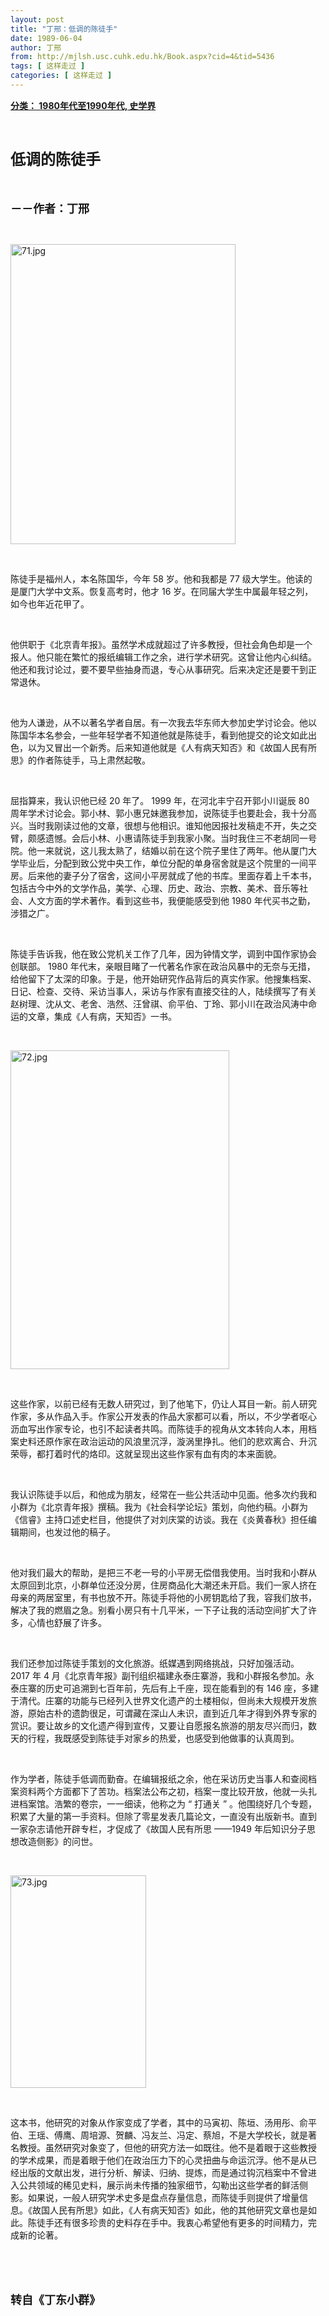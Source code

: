 ```yaml
---
layout: post
title: "丁邢：低调的陈徒手"
date: 1989-06-04
author: 丁邢
from: http://mjlsh.usc.cuhk.edu.hk/Book.aspx?cid=4&tid=5436
tags: [ 这样走过 ]
categories: [ 这样走过 ]
---
```


<div style="margin: 15px 10px 10px 0px;">
 <div>
  <span id="ctl00_ContentPlaceHolder1_chapter1_SubjectLabel" style="font-weight:bold;text-decoration:underline;">
   分类： 1980年代至1990年代, 史学界
  </span>
 </div>
 <p class="p1">
  <span class="s1">
   <b>
    <font size="5">
     <br/>
    </font>
   </b>
  </span>
 </p>
 <p class="p1">
  <span class="s1">
   <b>
    <font size="5">
     低调的陈徒手
    </font>
   </b>
  </span>
 </p>
 <p class="p2">
  <b>
   <font size="4">
    <span class="s1">
    </span>
    <br/>
   </font>
  </b>
 </p>
 <p class="p1">
  <span class="s1">
   <b>
    <font size="4">
     －－作者：丁邢
    </font>
   </b>
  </span>
 </p>
 <p class="p2">
  <span class="s1">
  </span>
  <br/>
 </p>
 <p class="p3">
  <span class="s1">
   <img alt="71.jpg" border="0" height="480" src="/medias/contents/5436/71.jpg" width="360"/>
  </span>
 </p>
 <p class="p2">
  <span class="s1">
  </span>
  <br/>
 </p>
 <p class="p1">
  <span class="s1">
   陈徒手是福州人，本名陈国华，今年
  </span>
  <span class="s2">
   58
  </span>
  <span class="s1">
   岁。他和我都是
  </span>
  <span class="s2">
   77
  </span>
  <span class="s1">
   级大学生。他读的是厦门大学中文系。恢复高考时，他才
  </span>
  <span class="s2">
   16
  </span>
  <span class="s1">
   岁。在同届大学生中属最年轻之列，如今也年近花甲了。
  </span>
 </p>
 <p class="p2">
  <span class="s1">
  </span>
  <br/>
 </p>
 <p class="p1">
  <span class="s1">
   他供职于《北京青年报》。虽然学术成就超过了许多教授，但社会角色却是一个报人。他只能在繁忙的报纸编辑工作之余，进行学术研究。这曾让他内心纠结。他还和我讨论过，要不要早些抽身而退，专心从事研究。后来决定还是要干到正常退休。
  </span>
 </p>
 <p class="p2">
  <span class="s1">
  </span>
  <br/>
 </p>
 <p class="p1">
  <span class="s1">
   他为人谦逊，从不以著名学者自居。有一次我去华东师大参加史学讨论会。他以陈国华本名参会，一些年轻学者不知道他就是陈徒手，看到他提交的论文如此出色，以为又冒出一个新秀。后来知道他就是《人有病天知否》和《故国人民有所思》的作者陈徒手，马上肃然起敬。
  </span>
 </p>
 <p class="p2">
  <span class="s1">
  </span>
  <br/>
 </p>
 <p class="p1">
  <span class="s1">
   屈指算来，我认识他已经
  </span>
  <span class="s2">
   20
  </span>
  <span class="s1">
   年了。
  </span>
  <span class="s2">
   1999
  </span>
  <span class="s1">
   年，在河北丰宁召开郭小川诞辰
  </span>
  <span class="s2">
   80
  </span>
  <span class="s1">
   周年学术讨论会。郭小林、郭小惠兄妹邀我参加，说陈徒手也要赴会，我十分高兴。当时我刚读过他的文章，很想与他相识。谁知他因报社发稿走不开，失之交臂，颇感遗憾。会后小林、小惠请陈徒手到我家小聚。当时我住三不老胡同一号院。他一来就说，这儿我太熟了，结婚以前在这个院子里住了两年。他从厦门大学毕业后，分配到致公党中央工作，单位分配的单身宿舍就是这个院里的一间平房。后来他的妻子分了宿舍，这间小平房就成了他的书库。里面存着上千本书，包括古今中外的文学作品，美学、心理、历史、政治、宗教、美术、音乐等社会、人文方面的学术著作。看到这些书，我便能感受到他
  </span>
  <span class="s2">
   1980
  </span>
  <span class="s1">
   年代买书之勤，涉猎之广。
  </span>
 </p>
 <p class="p2">
  <span class="s1">
  </span>
  <br/>
 </p>
 <p class="p1">
  <span class="s1">
   陈徒手告诉我，他在致公党机关工作了几年，因为钟情文学，调到中国作家协会创联部。
  </span>
  <span class="s2">
   1980
  </span>
  <span class="s1">
   年代末，亲眼目睹了一代著名作家在政治风暴中的无奈与无措，给他留下了太深的印象。于是，他开始研究作品背后的真实作家。他搜集档案、日记、检查、交待、采访当事人，采访与作家有直接交往的人，陆续撰写了有关赵树理、沈从文、老舍、浩然、汪曾祺、俞平伯、丁玲、郭小川在政治风涛中命运的文章，集成《人有病，天知否》一书。
  </span>
 </p>
 <p class="p2">
  <span class="s1">
  </span>
  <br/>
 </p>
 <p class="p3">
  <span class="s1">
   <img alt="72.jpg" border="0" height="510" src="/medias/contents/5436/72.jpg" width="350"/>
  </span>
 </p>
 <p class="p2">
  <span class="s1">
  </span>
  <br/>
 </p>
 <p class="p1">
  <span class="s1">
   这些作家，以前已经有无数人研究过，到了他笔下，仍让人耳目一新。前人研究作家，多从作品入手。作家公开发表的作品大家都可以看，所以，不少学者呕心沥血写出作家专论，也引不起读者共鸣。而陈徒手的视角从文本转向人本，用档案史料还原作家在政治运动的风浪里沉浮，漩涡里挣扎。他们的悲欢离合、升沉荣辱，都打着时代的烙印。这就呈现出这些作家有血有肉的本来面貌。
  </span>
 </p>
 <p class="p2">
  <span class="s1">
  </span>
  <br/>
 </p>
 <p class="p1">
  <span class="s1">
   我认识陈徒手以后，和他成为朋友，经常在一些公共活动中见面。他多次约我和小群为《北京青年报》撰稿。我为《社会科学论坛》策划，向他约稿。小群为《信睿》主持口述史栏目，他提供了对刘庆棠的访谈。我在《炎黄春秋》担任编辑期间，也发过他的稿子。
  </span>
 </p>
 <p class="p2">
  <span class="s1">
  </span>
  <br/>
 </p>
 <p class="p1">
  <span class="s1">
   他对我们最大的帮助，是把三不老一号的小平房无偿借我使用。当时我和小群从太原回到北京，小群单位还没分房，住房商品化大潮还未开启。我们一家人挤在母亲的两居室里，有书也放不开。陈徒手将他的小房钥匙给了我，容我们放书，解决了我的燃眉之急。别看小房只有十几平米，一下子让我的活动空间扩大了许多，心情也舒展了许多。
  </span>
 </p>
 <p class="p2">
  <span class="s1">
  </span>
  <br/>
 </p>
 <p class="p1">
  <span class="s1">
   我们还参加过陈徒手策划的文化旅游。纸媒遇到网络挑战，只好加强活动。
  </span>
  <span class="s2">
   2017
  </span>
  <span class="s1">
   年
  </span>
  <span class="s2">
   4
  </span>
  <span class="s1">
   月《北京青年报》副刊组织福建永泰庄寨游，我和小群报名参加。永泰庄寨的历史可追溯到七百年前，先后有上千座，现在能看到的有
  </span>
  <span class="s2">
   146
  </span>
  <span class="s1">
   座，多建于清代。庄寨的功能与已经列入世界文化遗产的土楼相似，但尚未大规模开发旅游，原始古朴的遗韵很足，可谓藏在深山人未识，直到近几年才得到外界专家的赏识。要让故乡的文化遗产得到宣传，又要让自愿报名旅游的朋友尽兴而归，数天的行程，我既感受到陈徒手对家乡的热爱，也感受到他做事的认真周到。
  </span>
 </p>
 <p class="p2">
  <span class="s1">
  </span>
  <br/>
 </p>
 <p class="p1">
  <span class="s1">
   作为学者，陈徒手低调而勤奋。在编辑报纸之余，他在采访历史当事人和查阅档案资料两个方面都下了苦功。档案法公布之初，档案一度比较开放，他就一头扎进档案馆。浩繁的卷宗，一一细读，他称之为
  </span>
  <span class="s2">
   “
  </span>
  <span class="s1">
   打通关
  </span>
  <span class="s2">
   ”
  </span>
  <span class="s1">
   。他围绕好几个专题，积累了大量的第一手资料。但除了零星发表几篇论文，一直没有出版新书。直到一家杂志请他开辟专栏，才促成了《故国人民有所思
  </span>
  <span class="s2">
   ——1949
  </span>
  <span class="s1">
   年后知识分子思想改造侧影》的问世。
  </span>
 </p>
 <p class="p2">
  <span class="s1">
  </span>
  <br/>
 </p>
 <p class="p3">
  <span class="s1">
   <img alt="73.jpg" border="0" height="340" src="/medias/contents/5436/73.jpg" width="217"/>
  </span>
 </p>
 <p class="p2">
  <span class="s1">
  </span>
  <br/>
 </p>
 <p class="p1">
  <span class="s1">
   这本书，他研究的对象从作家变成了学者，其中的马寅初、陈垣、汤用彤、俞平伯、王瑶、傅鹰、周培源、贺麟、冯友兰、冯定、蔡旭，不是大学校长，就是著名教授。虽然研究对象变了，但他的研究方法一如既往。他不是着眼于这些教授的学术成果，而是着眼于他们在政治压力下的心灵扭曲与命运沉浮。他不是从已经出版的文献出发，进行分析、解读、归纳、提炼，而是通过钩沉档案中不曾进入公共领域的稀见史料，展示尚未传播的独家细节，勾勒出这些学者的鲜活侧影。如果说，一般人研究学术史多是盘点存量信息，而陈徒手则提供了增量信息。《故国人民有所思》如此，《人有病天知否》如此，他的其他研究文章也是如此。陈徒手还有很多珍贵的史料存在手中。我衷心希望他有更多的时间精力，完成新的论著。
  </span>
 </p>
 <p class="p2">
  <span class="s1">
  </span>
  <br/>
 </p>
 <p class="p2">
  <b>
   <font size="4">
    <span class="s1">
    </span>
    <br/>
   </font>
  </b>
 </p>
 <p class="p1">
  <span class="s1">
   <b>
    <font size="4">
     转自《丁东小群》
    </font>
   </b>
  </span>
 </p>
</div>

